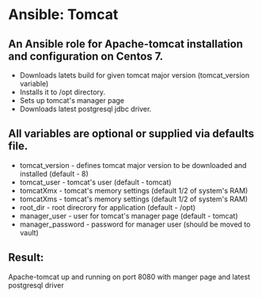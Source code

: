 # Ansible: Tomcat
## An Ansible role for Apache-tomcat installation and configuration on Centos 7.

* Downloads latets build for given tomcat major version (tomcat_version variable)
* Installs it to /opt directory.
* Sets up tomcat's manager page
* Downloads latest postgresql jdbc driver.

## All variables are optional or supplied via defaults file.

* tomcat_version - defines tomcat major version to be downloaded and installed (default - 8)
* tomcat_user - tomcat's user (default - tomcat)
* tomcatXmx - tomcat's memory settings (default 1/2 of system's RAM)
* tomcatXms - tomcat's memory settings (default 1/2 of system's RAM)
* root_dir - root direcrory for application (default - /opt)
* manager_user - user for tomcat's manager page (default - tomcat)
* manager_password - password for manager user (should be moved to vault)

## Result:
Apache-tomcat up and running on port 8080 with manger page and latest postgresql driver
